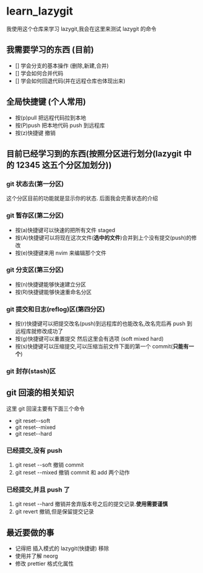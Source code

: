 # learn_lazygit

我使用这个仓库来学习 lazygit,我会在这里来测试 lazygit 的命令

## 我需要学习的东西 (目前)

- [] 学会分支的基本操作 (删除,新建,合并)
- [] 学会如何合并代码
- [] 学会如何回退代码(并在远程仓库也体现出来)

## 全局快捷键 (个人常用)

- 按(p)pull 把远程代码拉到本地
- 按(P)push 把本地代码 push 到远程库
- 按(z)快捷键 撤销

## 目前已经学习到的东西(按照分区进行划分(lazygit 中的 12345 这五个分区加划分))

### git 状态去(第一分区)

这个分区目前的功能就是显示你的状态.
后面我会完善状态的介绍

### git 暂存区(第二分区)

- 按(a)快捷键可以快速的把所有文件 staged
- 按(A)快捷键可以将现在这次文件(**选中的文件**)合并到上个没有提交(push)的修改
- 按(e)快捷键来用 nvim 来编辑那个文件

### git 分支区(第三分区)

- 按(n)快捷键能够快速建立分区
- 按(R)快捷键能够快速重命名分区

### git 提交和日志(reflog)区(第四分区)

- 按(r)快捷键可以把提交改名(push)到远程库的也能改名,改名完后再 push 到远程库就修改成功了
- 按(g)快捷键可以重置提交 然后这里会有选项 (soft mixed hard)
- 按(s)快捷键可以压缩提交,可以压缩当前文件下面的第一个 commit(**只能有一个**)

### git 封存(stash)区

## git 回滚的相关知识

这里 git 回滚主要有下面三个命令

- git reset--soft
- git reset--mixed
- git reset--hard

### 已经提交,没有 push

1. git reset --soft 撤销 commit
2. git reset --mixed 撤销 commit 和 add 两个动作

### 已经提交,并且 push 了

1. git reset --hard 撤销并舍弃版本号之后的提交记录.**使用需要谨慎**
2. git revert 撤销,但是保留提交记录

## 最近要做的事

- 记得把 插入模式的 lazygit(快捷键) 移除
- 使用并了解 neorg
- 修改 prettier 格式化属性
